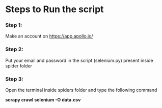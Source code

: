 # Steps to Run the script

### Step 1:

Make an account on https://app.apollo.io/

### Step 2:

Put your email and password in the script (selenium.py) present inside spider folder

### Step 3:

Open the terminal inside spiders folder and type the following command

**scrapy crawl selenium -O data.csv**
